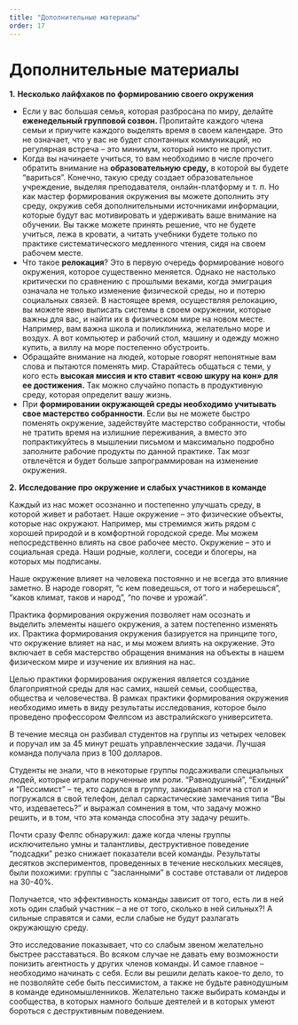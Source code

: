 ```yaml
---
title: "Дополнительные материалы"
order: 17
---
```


# Дополнительные материалы

**1.** **Несколько лайфхаков по формированию своего окружения**

* Если у вас большая семья, которая разбросана по миру, делайте **еженедельный групповой созвон.** Пропитайте каждого члена семьи и приучите каждого выделять время в своем календаре. Это не означает, что у вас не будет спонтанных коммуникаций, но регулярная встреча – это минимум, который никто не пропустит.
* Когда вы начинаете учиться, то вам необходимо в числе прочего обратить внимание на **образовательную среду,** в которой вы будете “вариться”. Конечно, такую среду создает образовательное учреждение, выделяя преподавателя, онлайн-платформу и т. п. Но как мастер формирования окружения вы можете дополнить эту среду, окружив себя дополнительными источниками информации, которые будут вас мотивировать и удерживать ваше внимание на обучении. Вы также можете принять решение, что не будете учиться, лежа в кровати, а читать учебники будете только по практике систематического медленного чтения, сидя на своем рабочем месте.
* Что такое **релокация**? Это в первую очередь формирование нового окружения, которое существенно меняется. Однако не настолько критически по сравнению с прошлыми веками, когда эмиграция означала не только изменение физической среды, но и потерю социальных связей. В настоящее время, осуществляя релокацию, вы можете явно выписать системы в своем окружении, которые важны для вас, и найти их в физическом мире на новом месте. Например, вам важна школа и поликлиника, желательно море и воздух. А вот компьютер и рабочий стол, машину и одежду можно купить, а виллу на море постепенно обустроить.
* Обращайте внимание на людей, которые говорят непонятные вам слова и пытаются поменять мир. Старайтесь общаться с теми, у кого есть **высокая миссия и кто ставит «свою шкуру на кон» для ее достижения.** Так можно случайно попасть в продуктивную среду, которая определит вашу жизнь.
* При **формировании окружающей среды необходимо учитывать свое мастерство собранности**. Если вы не можете быстро поменять окружение, задействуйте мастерство собранности, чтобы не тратить время на излишние переживания, а вместо это попрактикуйтесь в мышлении письмом и максимально подробно заполните рабочие продукты по данной практике. Так мозг отвлечётся и будет больше запрограммирован на изменение окружения.

**2.** **Исследование про окружение и слабых участников в команде**

Каждый из нас может осознанно и постепенно улучшать среду, в которой живет и работает. Наше окружение – это физические объекты, которые нас окружают. Например, мы стремимся жить рядом с хорошей природой и в комфортной городской среде. Мы можем непосредственно влиять на свое рабочее место. Окружение – это и социальная среда. Наши родные, коллеги, соседи и блогеры, на которых мы подписаны.

Наше окружение влияет на человека постоянно и не всегда это влияние заметно. В народе говорят, “с кем поведешься, от того и наберешься”, “каков климат, таков и народ”, “по почве и урожай”.

Практика формирования окружения позволяет нам осознать и выделить элементы нашего окружения, а затем постепенно изменять их. Практика формирования окружения базируется на принципе того, что окружение влияет на нас, и мы можем влиять на окружение. Это включает в себя мастерство обращения внимания на объекты в нашем физическом мире и изучение их влияния на нас.

Целью практики формирования окружения является создание благоприятной среды для нас самих, нашей семьи, сообщества, общества и человечества. В рамках практики формирования окружения необходимо иметь в виду результаты исследования, которое было проведено профессором Фелпсом из австралийского университета.

В течение месяца он разбивал студентов на группы из четырех человек и поручал им за 45 минут решать управленческие задачи. Лучшая команда получала приз в 100 долларов.

Студенты не знали, что в некоторые группы подсаживали специальных людей, которые играли порученные им роли. “Равнодушный”, “Ехидный” и “Пессимист” – те, кто садился в группу, закидывал ноги на стол и погружался в свой телефон, делал саркастические замечания типа “Вы что, издеваетесь?” и выражал сомнения в том, что задачу можно решить, и в том, что эта команда способна эту задачу решить.

Почти сразу Фелпс обнаружил: даже когда члены группы исключительно умны и талантливы, деструктивное поведение “подсадки” резко снижает показатели всей команды. Результаты десятков экспериментов, проведенных в течение нескольких месяцев, были похожими: группы с “засланными” в составе отставали от лидеров на 30-40%.

Получается, что эффективность команды зависит от того, есть ли в ней хоть один слабый участник – а не от того, сколько в ней сильных?! А сильные справятся и сами, если слабые не будут разлагать окружающую среду.

Это исследование показывает, что со слабым звеном желательно быстрее расставаться. Во всяком случае не давать ему возможности понизить агентность у других членов команды. И самое главное – необходимо начинать с себя. Если вы решили делать какое-то дело, то не позволяйте себе быть пессимистом, а также не будьте равнодушным в команде единомышленников. Желательно также выбирать команды и сообщества, в которых намного больше деятелей и в которых умеют бороться с деструктивным поведением.